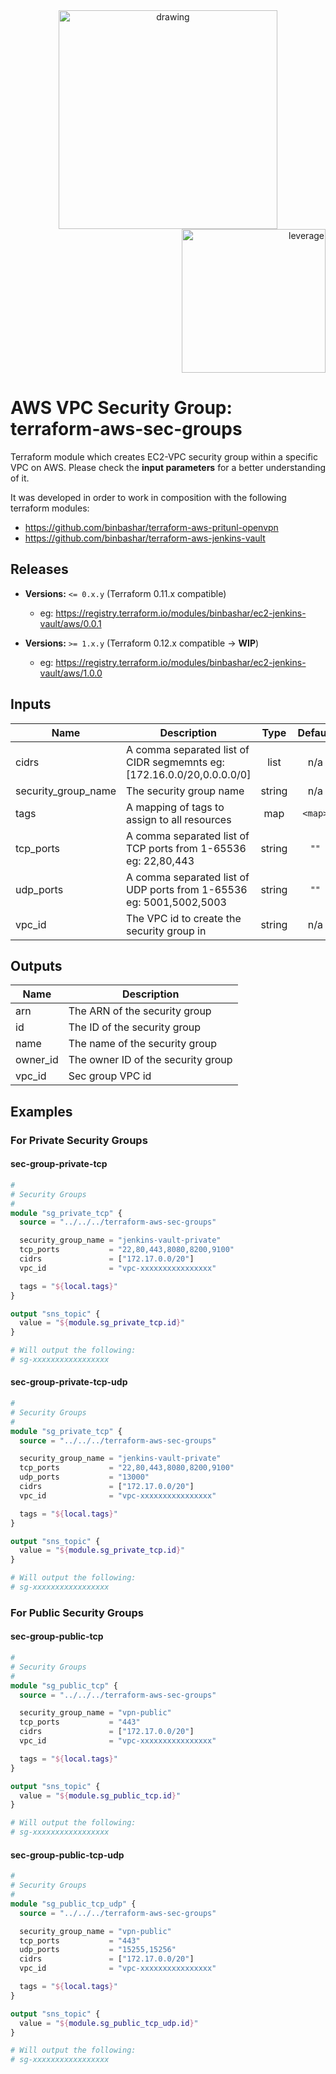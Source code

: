 <div align="center">
    <img src="https://binbashar.github.io/terraform-aws-sec-groups/figures/binbash.png" alt="drawing" width="350"/>
</div>
<div align="right">
  <img src="https://binbashar.github.io/terraform-aws-sec-groups/figures/binbash-leverage-terraform.png" alt="leverage" width="230"/>
</div>

# AWS VPC Security Group: terraform-aws-sec-groups

Terraform module which creates EC2-VPC security group within a specific VPC on AWS.
Please check the **input parameters** for a better understanding of it.

It was developed in order to work in composition with the following terraform modules:
- https://github.com/binbashar/terraform-aws-pritunl-openvpn
- https://github.com/binbashar/terraform-aws-jenkins-vault

## Releases
- **Versions:** `<= 0.x.y` (Terraform 0.11.x compatible)
    - eg: https://registry.terraform.io/modules/binbashar/ec2-jenkins-vault/aws/0.0.1

- **Versions:** `>= 1.x.y` (Terraform 0.12.x compatible -> **WIP**)
    - eg: https://registry.terraform.io/modules/binbashar/ec2-jenkins-vault/aws/1.0.0

## Inputs

| Name | Description | Type | Default | Required |
|------|-------------|:----:|:-----:|:-----:|
| cidrs | A comma separated list of CIDR segmemnts eg: [172.16.0.0/20,0.0.0.0/0] | list | n/a | yes |
| security\_group\_name | The security group name | string | n/a | yes |
| tags | A mapping of tags to assign to all resources | map | `<map>` | no |
| tcp\_ports | A comma separated list of TCP ports from 1-65536 eg: 22,80,443 | string | `""` | no |
| udp\_ports | A comma separated list of UDP ports from 1-65536 eg: 5001,5002,5003 | string | `""` | no |
| vpc\_id | The VPC id to create the security group in | string | n/a | yes |

## Outputs

| Name | Description |
|------|-------------|
| arn | The ARN of the security group |
| id | The ID of the security group |
| name | The name of the security group |
| owner\_id | The owner ID of the security group |
| vpc\_id | Sec group VPC id |

## Examples
### For Private Security Groups
#### sec-group-private-tcp
```terraform
#
# Security Groups
#
module "sg_private_tcp" {
  source = "../../../terraform-aws-sec-groups"

  security_group_name = "jenkins-vault-private"
  tcp_ports           = "22,80,443,8080,8200,9100"
  cidrs               = ["172.17.0.0/20"]
  vpc_id              = "vpc-xxxxxxxxxxxxxxxx"

  tags = "${local.tags}"
}

output "sns_topic" {
  value = "${module.sg_private_tcp.id}"
}

# Will output the following:
# sg-xxxxxxxxxxxxxxxxx
```

#### sec-group-private-tcp-udp
``` terraform
#
# Security Groups
#
module "sg_private_tcp" {
  source = "../../../terraform-aws-sec-groups"

  security_group_name = "jenkins-vault-private"
  tcp_ports           = "22,80,443,8080,8200,9100"
  udp_ports           = "13000"
  cidrs               = ["172.17.0.0/20"]
  vpc_id              = "vpc-xxxxxxxxxxxxxxxx"

  tags = "${local.tags}"
}

output "sns_topic" {
  value = "${module.sg_private_tcp.id}"
}

# Will output the following:
# sg-xxxxxxxxxxxxxxxxx
```

### For Public Security Groups
#### sec-group-public-tcp
```terraform
#
# Security Groups
#
module "sg_public_tcp" {
  source = "../../../terraform-aws-sec-groups"

  security_group_name = "vpn-public"
  tcp_ports           = "443"
  cidrs               = ["172.17.0.0/20"]
  vpc_id              = "vpc-xxxxxxxxxxxxxxxx"

  tags = "${local.tags}"
}

output "sns_topic" {
  value = "${module.sg_public_tcp.id}"
}

# Will output the following:
# sg-xxxxxxxxxxxxxxxxx
```

#### sec-group-public-tcp-udp
``` terraform
#
# Security Groups
#
module "sg_public_tcp_udp" {
  source = "../../../terraform-aws-sec-groups"

  security_group_name = "vpn-public"
  tcp_ports           = "443"
  udp_ports           = "15255,15256"
  cidrs               = ["172.17.0.0/20"]
  vpc_id              = "vpc-xxxxxxxxxxxxxxxx"

  tags = "${local.tags}"
}

output "sns_topic" {
  value = "${module.sg_public_tcp_udp.id}"
}

# Will output the following:
# sg-xxxxxxxxxxxxxxxxx
```
